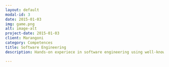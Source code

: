 ```yaml
---
layout: default
modal-id: 3
date: 2015-01-03
img: game.png
alt: image-alt
project-date: 2015-01-03
client: Marangoni
category: Competences
title: Software Engineering
description: Hands-on experiece in software engineering using well-known technologies like the Eclipse IDE, the Gradle build tool, the Subversion and Git revision control systems. Good knowledge of Atlassian Confluence and Jira (included installation and administration).

---
```

